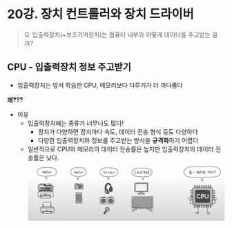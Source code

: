 # 20강. 장치 컨트롤러와 장치 드라이버

> Q. 입출력장치(+보조기억장치)는 컴퓨터 내부와 어떻게 데이터를 주고받는 걸까?

## CPU - 입출력장치 정보 주고받기

- 입출력장치는 앞서 학습한 CPU, 메모리보다 다루기가 더 까다롭다

**왜???**

- 이유
    - 입출력장치에는 종류가 너무나도 많다!
        - 장치가 다양하면 장치마다 속도, 데이터 전송 형식 등도 다양하다
        - 다양한 입출력장치와 정보를 주고받는 방식을 **규격화**하기 어렵다
    - 일반적으로 CPU와 메모리의 데이터 전송률은 높지만 입출력장치의 데이터 전송률은 낮다.
      <img alt="img_34.png" src="img_34.png" width="500"/>

